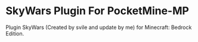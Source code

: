 # SkyWars Plugin For PocketMine-MP

Plugin SkyWars (Created by svile and update by me) for Minecraft: Bedrock Edition.


